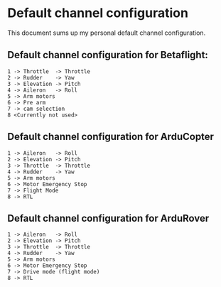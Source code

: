 # Default channel configuration

This document sums up my personal default channel configuration.

## Default channel configuration for Betaflight:

```
1 -> Throttle  -> Throttle
2 -> Rudder    -> Yaw
3 -> Elevation -> Pitch
4 -> Aileron   -> Roll
5 -> Arm motors
6 -> Pre arm
7 -> cam selection
8 <Currently not used>
```

## Default channel configuration for ArduCopter

```
1 -> Aileron   -> Roll
2 -> Elevation -> Pitch
3 -> Throttle  -> Throttle
4 -> Rudder    -> Yaw
5 -> Arm motors
6 -> Motor Emergency Stop
7 -> Flight Mode
8 -> RTL
```

## Default channel configuration for ArduRover

```
1 -> Aileron   -> Roll
2 -> Elevation -> Pitch
3 -> Throttle  -> Throttle
4 -> Rudder    -> Yaw
5 -> Arm motors
6 -> Motor Emergency Stop
7 -> Drive mode (flight mode)
8 -> RTL
```

